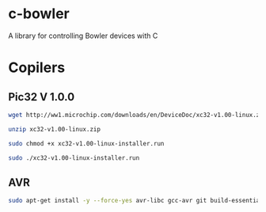 c-bowler
========

A library for controlling Bowler devices with C

# Copilers

## Pic32 V 1.0.0
```bash
wget http://ww1.microchip.com/downloads/en/DeviceDoc/xc32-v1.00-linux.zip

unzip xc32-v1.00-linux.zip

sudo chmod +x xc32-v1.00-linux-installer.run

sudo ./xc32-v1.00-linux-installer.run
```

## AVR
```bash
sudo apt-get install -y --force-yes avr-libc gcc-avr git build-essential
```
